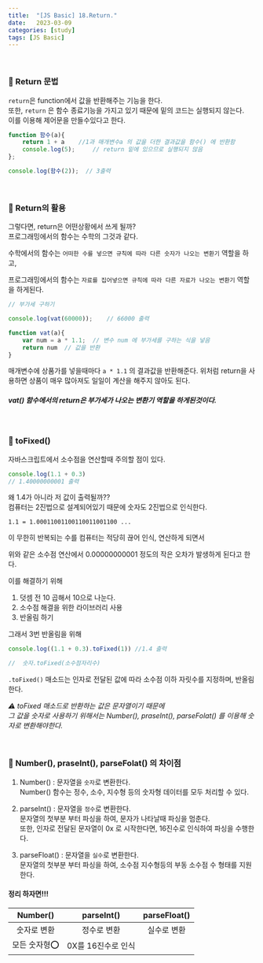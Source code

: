 ```yaml
---
title:  "[JS Basic] 18.Return."
date:   2023-03-09
categories: [study]
tags: [JS Basic]
---
```

<br>

### 📂 Return 문법

`return`은 function에서 값을 반환해주는 기능을 한다.      
또한, `return` 은 함수 종료기능을 가지고 있기 때문에 밑의 코드는 실행되지 않는다.     
이를 이용해 제어문을 만들수있다고 한다.     


```js
function 함수(a){
    return 1 + a    //1과 매개변수a 의 값을 더한 결과값을 함수() 에 반환함
    console.log(5);     // return 밑에 있으므로 실행되지 않음
};

console.log(함수(2));  // 3출력 
```

<br>

### 📂 Return의 활용

그렇다면, return은 어떤상황에서 쓰게 될까?      
프로그래밍에서의 함수는 수학의 그것과 같다.     

수학에서의 함수는 `어떠한 수를 넣으면 규칙에 따라 다른 숫자가 나오는 변환기` 역할을 하고,

프로그래밍에서의 함수는 `자료를 집어넣으면 규칙에 따라 다른 자료가 나오는 변환기` 역할을 하게된다.

```js       
// 부가세 구하기

console.log(vat(60000));    // 66000 출력

function vat(a){
    var num = a * 1.1;  // 변수 num 에 부가세를 구하는 식을 넣음  
    return num  // 값을 반환
}
```
매개변수에 상품가를 넣을때마다 `a * 1.1` 의 결과값을 반환해준다.
위처럼 return을 사용하면 상품이 매우 많아져도 일일이 계산을 해주지 않아도 된다.    

##### vat() 함수에서의 return은 부가세가 나오는 변환기 역할을 하게된것이다.

<br>

### 📂 toFixed() 

자바스크립트에서 소수점을 연산할때 주의할 점이 있다.     

```js
console.log(1.1 + 0.3)
// 1.40000000001 출력
```

왜 1.4가 아니라 저 값이 출력될까??      
컴퓨터는 2진법으로 설계되어있기 때문에 숫자도 2진법으로 인식한다.     

`1.1 = 1.00011001100110011001100 ...`

이 무한히 반복되는 수를 컴퓨터는 적당히 끊어 인식, 연산하게 되면서

위와 같은 소수점 연산에서 0.00000000001 정도의 작은 오차가 발생하게 된다고 한다.

이를 해결하기 위해

1. 덧셈 전 10 곱해서 10으로 나눈다.
2. 소수점 해결을 위한 라이브러리 사용
3. 반올림 하기

그래서 3번 반올림을 위해 

```js
console.log((1.1 + 0.3).toFixed(1)) //1.4 출력

//  숫자.toFixed(소수점자리수)
```

`.toFixed()` 매소드는 인자로 전달된 값에 따라 소수점 이하 자릿수를 지정하며, 반올림 한다.     

_⚠️ toFixed 매소드로 반환하는 값은 문자열이기 때문에_      
_그 값을 숫자로 사용하기 위해서는 Number(), praseInt(), parseFolat() 를 이용해 숫자로 변환해야한다._

<br>

### 📂 Number(), praseInt(), parseFolat() 의 차이점

1. Number() : 문자열을 `숫자`로 변환한다.     
Number() 함수는 정수, 소수, 지수형 등의 숫자형 데이터를 모두 처리할 수 있다.

2. parseInt() : 문자열을 `정수`로 변환한다.        
문자열의 첫부분 부터 파싱을 하여, 문자가 나타날때 파싱을 멈춘다.      
또한, 인자로 전달된 문자열이 0x 로 시작한다면, 16진수로 인식하여 파싱을 수행한다.     

3. parseFloat() : 문자열을 `실수`로 변환한다.     
문자열의 첫부분 부터 파싱을 하여, 소수점 지수형등의 부동 소수점 수 형태를 지원한다.


#### 정리 하자면!!!

| Number() | parseInt() | parseFloat() |
|:----------:|:------------:|:--------------:|
| 숫자로 변환 | 정수로 변환 | 실수로 변환 |
| 모든 숫자형⭕ | 0X를 16진수로 인식 |  |


<br>

<!-- ---
<br>

### 📑 오늘의 숙제 
 -->
